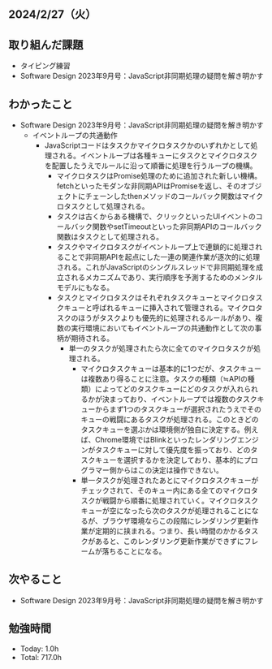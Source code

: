 ## 2024/2/27（火）

## 取り組んだ課題

- タイピング練習
- Software Design 2023年9月号：JavaScript非同期処理の疑問を解き明かす

## わかったこと
- Software Design 2023年9月号：JavaScript非同期処理の疑問を解き明かす
  - イベントループの共通動作
    - JavaScriptコードはタスクかマイクロタスクかのいずれかとして処理される。イベントループは各種キューにタスクとマイクロタスクを配置したうえでルールに沿って順番に処理を行うループの機構。
      - マイクロタスクはPromise処理のために追加された新しい機構。fetchといったモダンな非同期APIはPromiseを返し、そのオブジェクトにチェーンしたthenメソッドのコールバック関数はマイクロタスクとして処理される。
      - タスクは古くからある機構で、クリックといったUIイベントのコールバック関数やsetTimeoutといった非同期APIのコールバック関数はタスクとして処理される。
      - タスクやマイクロタスクがイベントループ上で連鎖的に処理されることで非同期APIを起点にした一連の関連作業が逐次的に処理される。これがJavaScriptのシングルスレッドで非同期処理を成立されるメカニズムであり、実行順序を予測するためのメンタルモデルにもなる。
      - タスクとマイクロタスクはそれぞれタスクキューとマイクロタスクキューと呼ばれるキューに挿入されて管理される。マイクロタスクのほうがタスクよりも優先的に処理されるルールがあり、複数の実行環境においてもイベントループの共通動作として次の事柄が期待される。
        - 単一のタスクが処理されたら次に全てのマイクロタスクが処理される。
          - マイクロタスクキューは基本的に1つだが、タスクキューは複数あり得ることに注意。タスクの種類（≒APIの種類）によってどのタスクキューにどのタスクが入れられるかが決まっており、イベントループでは複数のタスクキューからまず1つのタスクキューが選択されたうえでそのキューの戦闘にあるタスクが処理される。このときどのタスクキューを選ぶかは環境側が独自に決定する。例えば、Chrome環境ではBlinkといったレンダリングエンジンがタスクキューに対して優先度を振っており、どのタスクキューを選択するかを決定しており、基本的にプログラマー側からはこの決定は操作できない。
          - 単一タスクが処理されたあとにマイクロタスクキューがチェックされて、そのキュー内にある全てのマイクロタスクが戦闘から順番に処理されていく。マイクロタスクキューが空になったら次のタスクが処理されることになるが、ブラウザ環境ならこの段階にレンダリング更新作業が定期的に挟まれる。つまり、長い時間のかかるタスクがあると、このレンダリング更新作業ができずにフレームが落ちることになる。

## 次やること
- Software Design 2023年9月号：JavaScript非同期処理の疑問を解き明かす

## 勉強時間

- Today: 1.0h
- Total: 717.0h
